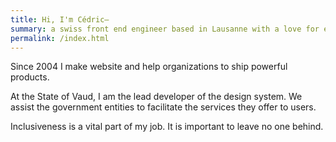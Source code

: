 ```yaml
---
title: Hi, I'm Cédric–
summary: a swiss front end engineer based in Lausanne with a love for electronic music, mountains and playing soccer with friends.
permalink: /index.html
---
```


Since 2004 I make website and help organizations to ship powerful products.

At the State of Vaud, I am the lead developer of the design system. We assist the government entities to facilitate the services they offer to users.

Inclusiveness is a vital part of my job. It is important to leave no one behind.
